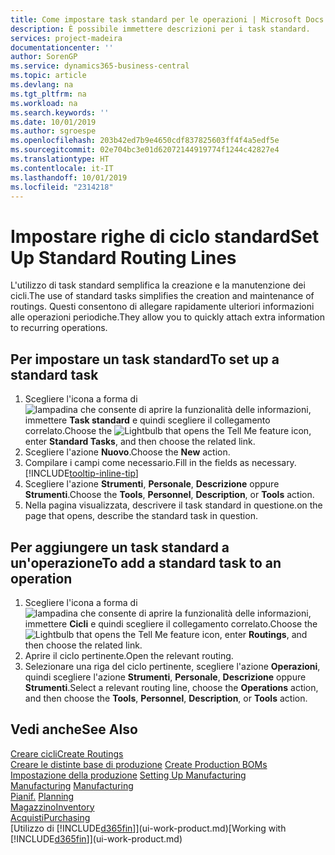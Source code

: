 ```yaml
---
title: Come impostare task standard per le operazioni | Microsoft Docs
description: È possibile immettere descrizioni per i task standard.
services: project-madeira
documentationcenter: ''
author: SorenGP
ms.service: dynamics365-business-central
ms.topic: article
ms.devlang: na
ms.tgt_pltfrm: na
ms.workload: na
ms.search.keywords: ''
ms.date: 10/01/2019
ms.author: sgroespe
ms.openlocfilehash: 203b42ed7b9e4650cdf837825603ff4f4a5edf5e
ms.sourcegitcommit: 02e704bc3e01d62072144919774f1244c42827e4
ms.translationtype: HT
ms.contentlocale: it-IT
ms.lasthandoff: 10/01/2019
ms.locfileid: "2314218"
---
```

# <a name="set-up-standard-routing-lines"></a><span data-ttu-id="13c7f-103">Impostare righe di ciclo standard</span><span class="sxs-lookup"><span data-stu-id="13c7f-103">Set Up Standard Routing Lines</span></span>
<span data-ttu-id="13c7f-104">L'utilizzo di task standard semplifica la creazione e la manutenzione dei cicli.</span><span class="sxs-lookup"><span data-stu-id="13c7f-104">The use of standard tasks simplifies the creation and maintenance of routings.</span></span> <span data-ttu-id="13c7f-105">Questi consentono di allegare rapidamente ulteriori informazioni alle operazioni periodiche.</span><span class="sxs-lookup"><span data-stu-id="13c7f-105">They allow you to quickly attach extra information to recurring operations.</span></span>

## <a name="to-set-up-a-standard-task"></a><span data-ttu-id="13c7f-106">Per impostare un task standard</span><span class="sxs-lookup"><span data-stu-id="13c7f-106">To set up a standard task</span></span>
1. <span data-ttu-id="13c7f-107">Scegliere l'icona a forma di ![lampadina che consente di aprire la funzionalità delle informazioni](media/ui-search/search_small.png "Informazioni sull'operazione che si desidera eseguire"), immettere **Task standard** e quindi scegliere il collegamento correlato.</span><span class="sxs-lookup"><span data-stu-id="13c7f-107">Choose the ![Lightbulb that opens the Tell Me feature](media/ui-search/search_small.png "Tell me what you want to do") icon, enter **Standard Tasks**, and then choose the related link.</span></span>
2. <span data-ttu-id="13c7f-108">Scegliere l'azione **Nuovo**.</span><span class="sxs-lookup"><span data-stu-id="13c7f-108">Choose the **New** action.</span></span>
3. <span data-ttu-id="13c7f-109">Compilare i campi come necessario.</span><span class="sxs-lookup"><span data-stu-id="13c7f-109">Fill in the fields as necessary.</span></span> [!INCLUDE[tooltip-inline-tip](includes/tooltip-inline-tip_md.md)]
4. <span data-ttu-id="13c7f-110">Scegliere l'azione **Strumenti**, **Personale**, **Descrizione** oppure **Strumenti**.</span><span class="sxs-lookup"><span data-stu-id="13c7f-110">Choose the **Tools**, **Personnel**, **Description**, or **Tools** action.</span></span>
5. <span data-ttu-id="13c7f-111">Nella pagina visualizzata, descrivere il task standard in questione.</span><span class="sxs-lookup"><span data-stu-id="13c7f-111">on the page that opens, describe the standard task in question.</span></span>

## <a name="to-add-a-standard-task-to-an-operation"></a><span data-ttu-id="13c7f-112">Per aggiungere un task standard a un'operazione</span><span class="sxs-lookup"><span data-stu-id="13c7f-112">To add a standard task to an operation</span></span>
1. <span data-ttu-id="13c7f-113">Scegliere l'icona a forma di ![lampadina che consente di aprire la funzionalità delle informazioni](media/ui-search/search_small.png "Informazioni sull'operazione che si desidera eseguire"), immettere **Cicli** e quindi scegliere il collegamento correlato.</span><span class="sxs-lookup"><span data-stu-id="13c7f-113">Choose the ![Lightbulb that opens the Tell Me feature](media/ui-search/search_small.png "Tell me what you want to do") icon, enter **Routings**, and then choose the related link.</span></span>
2. <span data-ttu-id="13c7f-114">Aprire il ciclo pertinente.</span><span class="sxs-lookup"><span data-stu-id="13c7f-114">Open the relevant routing.</span></span>
3. <span data-ttu-id="13c7f-115">Selezionare una riga del ciclo pertinente, scegliere l'azione **Operazioni**, quindi scegliere l'azione **Strumenti**, **Personale**, **Descrizione** oppure **Strumenti**.</span><span class="sxs-lookup"><span data-stu-id="13c7f-115">Select a relevant routing line, choose the **Operations** action, and then choose the **Tools**, **Personnel**, **Description**, or **Tools** action.</span></span>

## <a name="see-also"></a><span data-ttu-id="13c7f-116">Vedi anche</span><span class="sxs-lookup"><span data-stu-id="13c7f-116">See Also</span></span>  
[<span data-ttu-id="13c7f-117">Creare cicli</span><span class="sxs-lookup"><span data-stu-id="13c7f-117">Create Routings</span></span>](production-how-to-create-routings.md)  
<span data-ttu-id="13c7f-118">[Creare le distinte base di produzione](production-how-to-create-production-boms.md)   </span><span class="sxs-lookup"><span data-stu-id="13c7f-118">[Create Production BOMs](production-how-to-create-production-boms.md)   </span></span>  
<span data-ttu-id="13c7f-119">[Impostazione della produzione](production-configure-production-processes.md) </span><span class="sxs-lookup"><span data-stu-id="13c7f-119">[Setting Up Manufacturing](production-configure-production-processes.md) </span></span>  
<span data-ttu-id="13c7f-120">[Manufacturing](production-manage-manufacturing.md)  </span><span class="sxs-lookup"><span data-stu-id="13c7f-120">[Manufacturing](production-manage-manufacturing.md)  </span></span>  
<span data-ttu-id="13c7f-121">[Pianif.](production-planning.md) </span><span class="sxs-lookup"><span data-stu-id="13c7f-121">[Planning](production-planning.md) </span></span>  
[<span data-ttu-id="13c7f-122">Magazzino</span><span class="sxs-lookup"><span data-stu-id="13c7f-122">Inventory</span></span>](inventory-manage-inventory.md)  
[<span data-ttu-id="13c7f-123">Acquisti</span><span class="sxs-lookup"><span data-stu-id="13c7f-123">Purchasing</span></span>](purchasing-manage-purchasing.md)  
<span data-ttu-id="13c7f-124">[Utilizzo di [!INCLUDE[d365fin](includes/d365fin_md.md)]](ui-work-product.md)</span><span class="sxs-lookup"><span data-stu-id="13c7f-124">[Working with [!INCLUDE[d365fin](includes/d365fin_md.md)]](ui-work-product.md)</span></span>  
